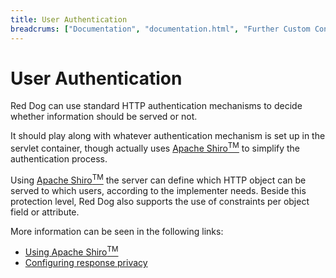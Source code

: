 ```yaml
---
title: User Authentication
breadcrums: ["Documentation", "documentation.html", "Further Custom Configuration", "documentation.html#further-custom-configuration"]
---
```


# User Authentication

Red Dog can use standard HTTP authentication mechanisms to decide whether information should be served or not.

It should play along with whatever authentication mechanism is set up in the servlet container, though actually uses [Apache Shiro<sup>TM</sup>](https://shiro.apache.org/) to simplify the authentication process.

Using [Apache Shiro<sup>TM</sup>](https://shiro.apache.org/) the server can define which HTTP object can be served to which users, according to the implementer needs. Beside this protection level, Red Dog also supports the use of constraints per object field or attribute.

More information can be seen in the following links:
* [Using Apache Shiro<sup>TM</sup>](using-apache-shiro.html)
* [Configuring response privacy](response-privacy.html)

